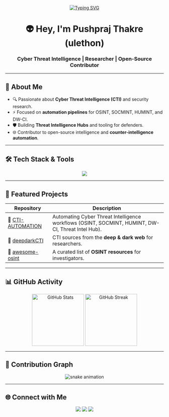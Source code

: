 <!-- Typing Animation -->
<p align="center">
  <a href="https://github.com/ulethon">
    <img src="https://readme-typing-svg.demolab.com?font=Fira+Code&pause=1000&color=36BCF7&width=500&lines=C+T+I;OSINT+%7C+SOCMINT+%7C+HUMINT;DARKINT+DW-CI;Tools+Automation;Open+Source+Contributer" alt="Typing SVG" />
  </a>
</p>

<!-- Profile Header -->
<h1 align="center">👽 Hey, I'm Pushpraj Thakre (ulethon)</h1>
<h3 align="center">Cyber Threat Intelligence | Researcher | Open-Source Contributor</h3>

---

<!-- About Me -->
## 🚀 About Me
- 🔍 Passionate about **Cyber Threat Intelligence (CTI)** and security research.  
- ⚡ Focused on **automation pipelines** for OSINT, SOCMINT, HUMINT, and DW-CI.  
- 🛡️ Building **Threat Intelligence Hubs** and tooling for defenders.  
- 🌐 Contributor to open-source intelligence and **counter-intelligence automation**.  

---

<!-- Tech Stack -->
## 🛠️ Tech Stack & Tools
<p align="center">
  <img src="https://skillicons.dev/icons?i=python,bash,linux,docker,github,git,vscode,regex" />
</p>

---

<!-- Projects -->
## 📂 Featured Projects
| Repository | Description |
|------------|-------------|
| 🔹 [CTI-AUTOMATION](https://github.com/ulethon/CTI-AUTOMATION) | Automating Cyber Threat Intelligence workflows (OSINT, SOCMINT, HUMINT, DW-CI, Threat Intel Hub). |
| 🔹 [deepdarkCTI](https://github.com/ulethon/deepdarkCTI) | CTI sources from the **deep & dark web** for researchers. |
| 🔹 [awesome-osint](https://github.com/ulethon/awesome-osint) | A curated list of **OSINT resources** for investigators. |

---

<!-- GitHub Stats -->
## 📊 GitHub Activity
<p align="center">
  <img src="https://github-readme-stats.vercel.app/api?username=ulethon&show_icons=true&theme=radical" alt="GitHub Stats" height="165"/>
  <img src="https://github-readme-streak-stats.herokuapp.com/?user=ulethon&theme=radical" alt="GitHub Streak" height="165"/>
</p>

---

<!-- Snake Animation -->
## 🐍 Contribution Graph
<p align="center">
  <img src="https://github.com/ulethon/ulethon/blob/output/github-contribution-grid-snake.svg" alt="snake animation" />
</p>

---

<!-- Connect -->
## 🌐 Connect with Me
<p align="center">
  <a href="https://github.com/ulethon"><img src="https://img.shields.io/badge/GitHub-ulethon-black?style=for-the-badge&logo=github"></a>
  <a href="https://www.linkedin.com/in/pushprajthakre/"><img src="https://img.shields.io/badge/LinkedIn-Pushpraj%20Thakre-blue?style=for-the-badge&logo=linkedin"></a>
  <a href="mailto:ulethon@protonmail.com"><img src="https://img.shields.io/badge/Email-ulethon@protonmail.com-red?style=for-the-badge&logo=protonmail"></a>
</p>
